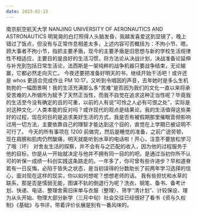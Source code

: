 ```yaml
---
date: 2023-02-15
---
```


南京航空航天大学
NANJING UNIVERSITY OF AERONAUTICS AND ASTRONAUTICS
明晃晃的白灯照得人头脑发昏，我越发喜爱这到显镜了，晚上错过了饭点，但没有与正常作息相差太多，上述内容可否概括为：不拘小节、嗯，顾大事者不拘小节，指抓主要矛盾，现今的主要矛盾是旧思想与新的学校生活规律性不相适应，主要目的是良好的生活习惯，将方法论从决战计划，决战准备论延伸与补充到包括日常生活论，法西斯是一架纯粹的战争机器只要战争结束，无论输赢，它都必然走向灭亡。
今夜还要把准备好明天的书，继续开始干活吧！或许还是 whos 更适合完成作业 PM 10:17，又听到令唱因的声音，去年她时是多么生机勃勃的一幅图景啊！我的生活充满那么多“苦难”是否因为我们的文化一直以来将承受苦难的人所做所为赋予了天然正当性，而我不自觉在追求这种正当性呢？毕竟我的生活至今没有确定的且的可重，以前的人有说“可怜之人必有可恨之处”，实际是对这种文化／人类本能的反对吗？或许现代的观点是结果论，我的生活值得这些美好的过程，现在的目的是追求美好生活的方式，我是否有被假期那里催眠音频影响过用一切方法，主要依靠自己的理智才能达到这个目的，直觉在上学期已被证明不可行了。
今天的所有事项在 1200 前做完，然后是睡觉的准备，之前广途劳顿，现在肩膀和肌肉仍然酸痛，明天就能听到水草的电话啦！开心，注意不要放松学习了哦（坏）
对舍友生活的探察，并不会有与之匹配的收入，因为他的过程服务于他的目标，你是从一开始就决定与他并不拥有同一目的的吧，是通过当初你所不认可的听保一成绩一科创实践这条路走的。一年多了，你可曾有些许进步？早和道脊若有一日反悔，必陷于皆失之状态，是当初误得的分数助长了前两年学习选择的信心，面对现在这样的现实，你以如何想呢？想想老师的话。
我有些担忧和水草的联系，那是否是懦弱无能，图谋不轨的倒退行为呢？洗衣、钢笔、备书、备考计划、快递、电话、整理舍需旧床单与衣服（整理）、筛字“清计划”、计较保设、理为从头开始、物理大部分新学（三月中旬）社会交往已经很好了看书《资与久权制》《基础》与书评，带着评价长展是别有一番风味的。
